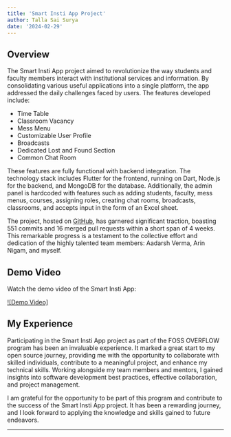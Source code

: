```yaml
---
title: 'Smart Insti App Project'
author: Talla Sai Surya
date: '2024-02-29'
---
```

## Overview

The Smart Insti App project aimed to revolutionize the way students and faculty members interact with institutional services and information. By consolidating various useful applications into a single platform, the app addressed the daily challenges faced by users. The features developed include:

- Time Table
- Classroom Vacancy
- Mess Menu
- Customizable User Profile
- Broadcasts
- Dedicated Lost and Found Section
- Common Chat Room

These features are fully functional with backend integration. The technology stack includes Flutter for the frontend, running on Dart, Node.js for the backend, and MongoDB for the database. Additionally, the admin panel is hardcoded with features such as adding students, faculty, mess menus, courses, assigning roles, creating chat rooms, broadcasts, classrooms, and accepts input in the form of an Excel sheet.

The project, hosted on [GitHub](https://github.com/OpenLake/Smart-Insti-App), has garnered significant traction, boasting 551 commits and 16 merged pull requests within a short span of 4 weeks. This remarkable progress is a testament to the collective effort and dedication of the highly talented team members: Aadarsh Verma, Arin Nigam, and myself.

## Demo Video

Watch the demo video of the Smart Insti App:

[![Demo Video]](https://drive.google.com/file/d/1wR1CtIYCQ4ORD_wnjz5gurtt4BFXG51j/view?usp=sharing)

## My Experience

Participating in the Smart Insti App project as part of the FOSS OVERFLOW program has been an invaluable experience. It marked a great start to my open source journey, providing me with the opportunity to collaborate with skilled individuals, contribute to a meaningful project, and enhance my technical skills. Working alongside my team members and mentors, I gained insights into software development best practices, effective collaboration, and project management.

I am grateful for the opportunity to be part of this program and contribute to the success of the Smart Insti App project. It has been a rewarding journey, and I look forward to applying the knowledge and skills gained to future endeavors.

---
